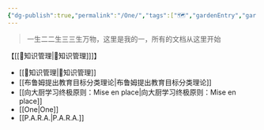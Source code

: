 ```yaml
---
{"dg-publish":true,"permalink":"/One/","tags":["🗺","gardenEntry","gardenEntry","gardenEntry","gardenEntry"],"noteIcon":""}
---
```




> 一生二二生三三生万物，这里是我的一，所有的文档从这里开始


【[[🥇知识管理\|🥇知识管理]]]】


- [[🥇知识管理\|🥇知识管理]]
- [[布鲁姆提出教育目标分类理论\|布鲁姆提出教育目标分类理论]]
- [[向大厨学习终极原则：Mise en place\|向大厨学习终极原则：Mise en place]]
- [[One\|One]]
- [[P.A.R.A.\|P.A.R.A.]]
